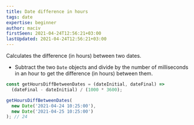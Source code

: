 ```yaml
---
title: Date difference in hours
tags: date
expertise: beginner
author: maciv
firstSeen: 2021-04-24T12:56:21+03:00
lastUpdated: 2021-04-24T12:56:21+03:00
---
```


Calculates the difference (in hours) between two dates.

- Subtract the two `Date` objects and divide by the number of milliseconds in an hour to get the difference (in hours) between them.

```js
const getHoursDiffBetweenDates = (dateInitial, dateFinal) =>
  (dateFinal - dateInitial) / (1000 * 3600);
```

```js
getHoursDiffBetweenDates(
  new Date('2021-04-24 10:25:00'),
  new Date('2021-04-25 10:25:00')
); // 24
```
